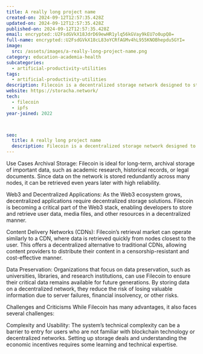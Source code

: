 ```yaml
---
title: A really long project name
created-on: 2024-09-12T12:57:35.428Z
updated-on: 2024-09-12T12:57:35.428Z
published-on: 2024-09-12T12:57:35.428Z
email: encrypted::U2FsdGVkX18JdrD69ewHR1ylq56kGVay9kEU7o0upQ8=
full-name: encrypted::U2FsdGVkX18cL83oYCRfAGMv4hL955KNOBhepdu5GYI=
image:
  src: /assets/images/a-really-long-project-name.png
category: education-academia-health
subcategories:
  - artificial-productivity-utilities
tags:
  - artificial-productivity-utilities
description: Filecoin is a decentralized storage network designed to store humanity’s most important information.
website: https://storacha.network/
tech:
  - filecoin
  - ipfs
year-joined: 2022



seo:
  title: A really long project name
  description: Filecoin is a decentralized storage network designed to store humanity’s most important information.
---
```


Use Cases
Archival Storage: Filecoin is ideal for long-term, archival storage of important data, such as academic research, historical records, or legal documents. Since data on the network is stored redundantly across many nodes, it can be retrieved even years later with high reliability.

Web3 and Decentralized Applications: As the Web3 ecosystem grows, decentralized applications require decentralized storage solutions. Filecoin is becoming a critical part of the Web3 stack, enabling developers to store and retrieve user data, media files, and other resources in a decentralized manner.

Content Delivery Networks (CDNs): Filecoin’s retrieval market can operate similarly to a CDN, where data is retrieved quickly from nodes closest to the user. This offers a decentralized alternative to traditional CDNs, allowing content providers to distribute their content in a censorship-resistant and cost-effective manner.

Data Preservation: Organizations that focus on data preservation, such as universities, libraries, and research institutions, can use Filecoin to ensure their critical data remains available for future generations. By storing data on a decentralized network, they reduce the risk of losing valuable information due to server failures, financial insolvency, or other risks.

Challenges and Criticisms
While Filecoin has many advantages, it also faces several challenges:

Complexity and Usability: The system’s technical complexity can be a barrier to entry for users who are not familiar with blockchain technology or decentralized networks. Setting up storage deals and understanding the economic incentives requires some learning and technical expertise.
